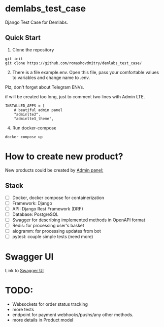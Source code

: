 # demlabs_test_case
Django Test Case for Demlabs.

## Quick Start

1. Clone the repository

```
git init
git clone https://github.com/romashovdmitry/demlabs_test_case/
```

2. There is a file example.env. Open this file, pass your comfortable values to variables and change name to .env.

Plz, don't forget about Telegram ENVs.

if will be created too long, just to comment two lines with Admin LTE.

```
INSTALLED_APPS = [
    # beatiful admin panel
    "adminlte3",
    "adminlte3_theme",
```

4. Run docker-compose 

```
docker compose up
```

# How to create new product?

New products could be created by [Admin panel:](http://127.0.0.1:8001/admin/)

## Stack

- [ ] Docker, docker compose for containerization
- [ ] Framework: Django
- [ ] API: Django Rest Framework (DRF)
- [ ] Database: PostgreSQL
- [ ] Swagger for describing implemented methods in OpenAPI format
- [ ] Redis: for processing user's basket
- [ ] aiogramm: for processing updates from bot
- [ ] pytest: couple simple tests (need more)

# Swagger UI

Link to [Swagger UI](http://127.0.0.1:8001/api/docs/)

# TODO:

- Websockets for order status tracking
- more tests
- endpoint for payment webhooks/pushs/any other methods.
- more details in Product model

